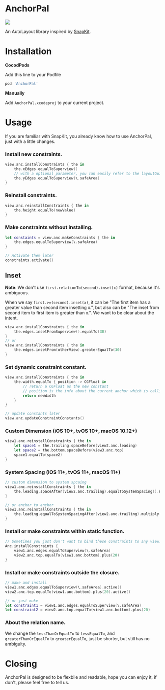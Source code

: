 # AnchorPal

![](https://img.shields.io/cocoapods/v/AnchorPal?style=for-the-badge)

An AutoLayout library inspired by [SnapKit](https://github.com/SnapKit/SnapKit).

# Installation

**CocodPods**

Add this line to your Podfile

```ruby
pod 'AnchorPal'
```

**Manually**

Add `AnchorPal.xcodeproj` to your current project.

# Usage

If you are familiar with SnapKit, you already know how to use AnchorPal, just with a little changes.

### Install new constraints.

```swift
view.anc.installConstraints { the in
    the.xEdges.equalToSuperview()
    // with a optional parameter, you can easily refer to the layoutGuides of superview
    the.yEdges.equalToSuperview(\.safeArea)
}
```

### Reinstall constraints.

```swift
view.anc.reinstallConstraints { the in
    the.height.equalTo(newValue)
}
```

### Make constraints without installing.

```swift
let constaints = view.anc.makeConstraints { the in
    the.edges.equalToSuperview(\.safeArea)
}

// Activate them later
constraints.activate()
```

## Inset

**Note**: We don't use `first.relationTo(second).inset(x)` format, because it's ambiguous.

When we say `first.>=(second).inset(x)`, it can be "The first item has a greater value than second item insetting x.", but also can be "The inset from second item to first item is greater than x.". We want to be clear about the intent.

```swift
view.anc.installConstraints { the in
    the.edges.insetFromSuperview().equalTo(30)
}
// or 
view.anc.installConstraints { the in
    the.edges.insetFrom(otherView).greaterEqualTo(30)
}
```

### Set dynamic constraint constant.

```swift
view.anc.installConstraints { the in
    the.width.equalTo { position -> CGFloat in
        // return a CGFloat as the new constant
        // position is the info about the current anchor which is calling this closure
        return newWidth
    }
}

// update constants later
view.anc.updateConstraintConstants()
```

### Custom Dimension (iOS 10+, tvOS 10+, macOS 10.12+)

```swift
view1.anc.reinstallConstraints { the in
    let space1 = the.trailing.spaceBefore(view2.anc.leading)
    let space2 = the.bottom.spaceBefore(view3.anc.top)
    space1.equalTo(space2)
}
```

### System Spacing (iOS 11+, tvOS 11+, macOS 11+)

```swift
// custom dimension to system spcaing
view1.anc.reinstallConstraints { the in
    the.leading.spaceAfter(view2.anc.trailing).equalToSystemSpacing().multiply(2)
}

// or anchor to anchor 
view1.anc.reinstallConstraints { the in
    the.leading.equalToSystemSpacingAfter(view2.anc.trailing).multiply(2)
}
```

### Install or make constraints within static function.

```swift
// Sometimes you just don't want to bind these constraints to any view.
Anc.installConstraints {
    view1.anc.edges.equalToSuperview(\.safeArea)
    view2.anc.top.equalTo(view1.anc.bottom).plus(20)
}
```

### Install or make constraints outside the closure.

```swift
// make and install
view1.anc.edges.equalToSuperview(\.safeArea).active()
view2.anc.top.equalTo(view1.anc.bottom).plus(20).active()

// or just make
let constraint1 = view1.anc.edges.equalToSuperview(\.safeArea)
let constraint2 = view2.anc.top.equalTo(view1.anc.bottom).plus(20)
```

### About the relation name.

We change the `lessThanOrEqualTo` to `lessEqualTo`, and `greaterThanOrEqualTo` to `greaterEqualTo`, just be shorter, but still has no ambiguity.

# Closing

AnchorPal is designed to be flexbile and readable, hope you can enjoy it, if don't, please feel free to tell us.
